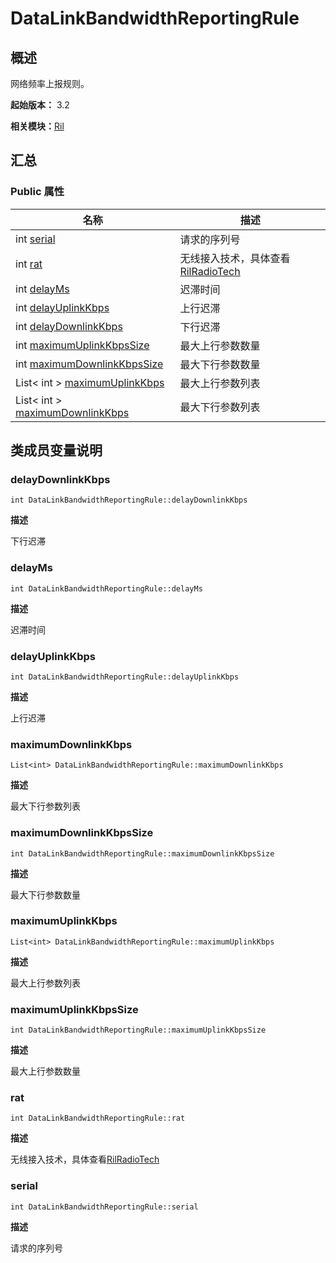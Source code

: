 # DataLinkBandwidthReportingRule


## 概述

网络频率上报规则。

**起始版本：** 3.2

**相关模块：**[Ril](_ril_v10.md)


## 汇总


### Public 属性

| 名称 | 描述 | 
| -------- | -------- |
| int [serial](#serial) | 请求的序列号  | 
| int [rat](#rat) | 无线接入技术，具体查看[RilRadioTech](_ril_v10.md#rilradiotech) | 
| int [delayMs](#delayms) | 迟滞时间  | 
| int [delayUplinkKbps](#delayuplinkkbps) | 上行迟滞  | 
| int [delayDownlinkKbps](#delaydownlinkkbps) | 下行迟滞  | 
| int [maximumUplinkKbpsSize](#maximumuplinkkbpssize) | 最大上行参数数量  | 
| int [maximumDownlinkKbpsSize](#maximumdownlinkkbpssize) | 最大下行参数数量  | 
| List&lt; int &gt; [maximumUplinkKbps](#maximumuplinkkbps) | 最大上行参数列表  | 
| List&lt; int &gt; [maximumDownlinkKbps](#maximumdownlinkkbps) | 最大下行参数列表  | 


## 类成员变量说明


### delayDownlinkKbps

```
int DataLinkBandwidthReportingRule::delayDownlinkKbps
```
**描述**

下行迟滞


### delayMs

```
int DataLinkBandwidthReportingRule::delayMs
```
**描述**

迟滞时间


### delayUplinkKbps

```
int DataLinkBandwidthReportingRule::delayUplinkKbps
```
**描述**

上行迟滞


### maximumDownlinkKbps

```
List<int> DataLinkBandwidthReportingRule::maximumDownlinkKbps
```
**描述**

最大下行参数列表


### maximumDownlinkKbpsSize

```
int DataLinkBandwidthReportingRule::maximumDownlinkKbpsSize
```
**描述**

最大下行参数数量


### maximumUplinkKbps

```
List<int> DataLinkBandwidthReportingRule::maximumUplinkKbps
```
**描述**

最大上行参数列表


### maximumUplinkKbpsSize

```
int DataLinkBandwidthReportingRule::maximumUplinkKbpsSize
```
**描述**

最大上行参数数量


### rat

```
int DataLinkBandwidthReportingRule::rat
```
**描述**

无线接入技术，具体查看[RilRadioTech](_ril_v10.md#rilradiotech)


### serial

```
int DataLinkBandwidthReportingRule::serial
```
**描述**

请求的序列号
